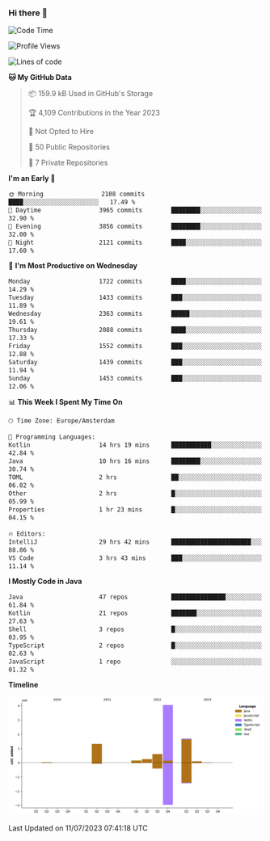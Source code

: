 ### Hi there 👋


<!--START_SECTION:waka-->
![Code Time](http://img.shields.io/badge/Code%20Time-3%2C350%20hrs%2019%20mins-blue)

![Profile Views](http://img.shields.io/badge/Profile%20Views-11-blue)

![Lines of code](https://img.shields.io/badge/From%20Hello%20World%20I%27ve%20Written-8.2%20million%20lines%20of%20code-blue)

**🐱 My GitHub Data** 

> 📦 159.9 kB Used in GitHub's Storage 
 > 
> 🏆 4,109 Contributions in the Year 2023
 > 
> 🚫 Not Opted to Hire
 > 
> 📜 50 Public Repositories 
 > 
> 🔑 7 Private Repositories 
 > 
**I'm an Early 🐤** 

```text
🌞 Morning                2108 commits        ████░░░░░░░░░░░░░░░░░░░░░   17.49 % 
🌆 Daytime                3965 commits        ████████░░░░░░░░░░░░░░░░░   32.90 % 
🌃 Evening                3856 commits        ████████░░░░░░░░░░░░░░░░░   32.00 % 
🌙 Night                  2121 commits        ████░░░░░░░░░░░░░░░░░░░░░   17.60 % 
```
📅 **I'm Most Productive on Wednesday** 

```text
Monday                   1722 commits        ████░░░░░░░░░░░░░░░░░░░░░   14.29 % 
Tuesday                  1433 commits        ███░░░░░░░░░░░░░░░░░░░░░░   11.89 % 
Wednesday                2363 commits        █████░░░░░░░░░░░░░░░░░░░░   19.61 % 
Thursday                 2088 commits        ████░░░░░░░░░░░░░░░░░░░░░   17.33 % 
Friday                   1552 commits        ███░░░░░░░░░░░░░░░░░░░░░░   12.88 % 
Saturday                 1439 commits        ███░░░░░░░░░░░░░░░░░░░░░░   11.94 % 
Sunday                   1453 commits        ███░░░░░░░░░░░░░░░░░░░░░░   12.06 % 
```


📊 **This Week I Spent My Time On** 

```text
🕑︎ Time Zone: Europe/Amsterdam

💬 Programming Languages: 
Kotlin                   14 hrs 19 mins      ███████████░░░░░░░░░░░░░░   42.84 % 
Java                     10 hrs 16 mins      ████████░░░░░░░░░░░░░░░░░   30.74 % 
TOML                     2 hrs               ██░░░░░░░░░░░░░░░░░░░░░░░   06.02 % 
Other                    2 hrs               █░░░░░░░░░░░░░░░░░░░░░░░░   05.99 % 
Properties               1 hr 23 mins        █░░░░░░░░░░░░░░░░░░░░░░░░   04.15 % 

🔥 Editors: 
IntelliJ                 29 hrs 42 mins      ██████████████████████░░░   88.86 % 
VS Code                  3 hrs 43 mins       ███░░░░░░░░░░░░░░░░░░░░░░   11.14 % 
```

**I Mostly Code in Java** 

```text
Java                     47 repos            ███████████████░░░░░░░░░░   61.84 % 
Kotlin                   21 repos            ███████░░░░░░░░░░░░░░░░░░   27.63 % 
Shell                    3 repos             █░░░░░░░░░░░░░░░░░░░░░░░░   03.95 % 
TypeScript               2 repos             █░░░░░░░░░░░░░░░░░░░░░░░░   02.63 % 
JavaScript               1 repo              ░░░░░░░░░░░░░░░░░░░░░░░░░   01.32 % 
```



**Timeline**

![Lines of Code chart](https://raw.githubusercontent.com/powercasgamer/powercasgamer/master/assets/bar_graph.png)


 Last Updated on 11/07/2023 07:41:18 UTC
<!--END_SECTION:waka-->
